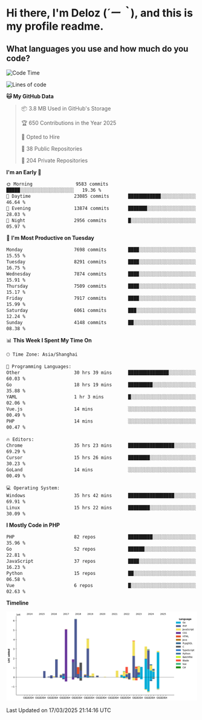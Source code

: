 # **Hi there, I'm Deloz (*´ー｀*), and this is my profile readme.**

## **What languages you use and how much do you code?**

<!--START_SECTION:waka-->
![Code Time](http://img.shields.io/badge/Code%20Time-5%2C921%20hrs%2049%20mins-blue)

![Lines of code](https://img.shields.io/badge/From%20Hello%20World%20I%27ve%20Written-46.1%20million%20lines%20of%20code-blue)

**🐱 My GitHub Data** 

> 📦 3.8 MB Used in GitHub's Storage 
 > 
> 🏆 650 Contributions in the Year 2025
 > 
> 💼 Opted to Hire
 > 
> 📜 38 Public Repositories 
 > 
> 🔑 204 Private Repositories 
 > 
**I'm an Early 🐤** 

```text
🌞 Morning                9583 commits        █████░░░░░░░░░░░░░░░░░░░░   19.36 % 
🌆 Daytime                23085 commits       ████████████░░░░░░░░░░░░░   46.64 % 
🌃 Evening                13874 commits       ███████░░░░░░░░░░░░░░░░░░   28.03 % 
🌙 Night                  2956 commits        █░░░░░░░░░░░░░░░░░░░░░░░░   05.97 % 
```
📅 **I'm Most Productive on Tuesday** 

```text
Monday                   7698 commits        ████░░░░░░░░░░░░░░░░░░░░░   15.55 % 
Tuesday                  8291 commits        ████░░░░░░░░░░░░░░░░░░░░░   16.75 % 
Wednesday                7874 commits        ████░░░░░░░░░░░░░░░░░░░░░   15.91 % 
Thursday                 7509 commits        ████░░░░░░░░░░░░░░░░░░░░░   15.17 % 
Friday                   7917 commits        ████░░░░░░░░░░░░░░░░░░░░░   15.99 % 
Saturday                 6061 commits        ███░░░░░░░░░░░░░░░░░░░░░░   12.24 % 
Sunday                   4148 commits        ██░░░░░░░░░░░░░░░░░░░░░░░   08.38 % 
```


📊 **This Week I Spent My Time On** 

```text
🕑︎ Time Zone: Asia/Shanghai

💬 Programming Languages: 
Other                    30 hrs 39 mins      ███████████████░░░░░░░░░░   60.03 % 
Go                       18 hrs 19 mins      █████████░░░░░░░░░░░░░░░░   35.88 % 
YAML                     1 hr 3 mins         █░░░░░░░░░░░░░░░░░░░░░░░░   02.06 % 
Vue.js                   14 mins             ░░░░░░░░░░░░░░░░░░░░░░░░░   00.49 % 
PHP                      14 mins             ░░░░░░░░░░░░░░░░░░░░░░░░░   00.47 % 

🔥 Editors: 
Chrome                   35 hrs 23 mins      █████████████████░░░░░░░░   69.29 % 
Cursor                   15 hrs 26 mins      ████████░░░░░░░░░░░░░░░░░   30.23 % 
GoLand                   14 mins             ░░░░░░░░░░░░░░░░░░░░░░░░░   00.49 % 

💻 Operating System: 
Windows                  35 hrs 42 mins      █████████████████░░░░░░░░   69.91 % 
Linux                    15 hrs 22 mins      ████████░░░░░░░░░░░░░░░░░   30.09 % 
```

**I Mostly Code in PHP** 

```text
PHP                      82 repos            █████████░░░░░░░░░░░░░░░░   35.96 % 
Go                       52 repos            ██████░░░░░░░░░░░░░░░░░░░   22.81 % 
JavaScript               37 repos            ████░░░░░░░░░░░░░░░░░░░░░   16.23 % 
Python                   15 repos            ██░░░░░░░░░░░░░░░░░░░░░░░   06.58 % 
Vue                      6 repos             █░░░░░░░░░░░░░░░░░░░░░░░░   02.63 % 
```



**Timeline**

![Lines of Code chart](https://raw.githubusercontent.com/deloz/deloz/main/assets/bar_graph.png)


 Last Updated on 17/03/2025 21:14:16 UTC
<!--END_SECTION:waka-->
